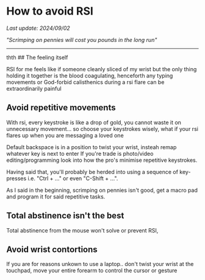 # How to avoid RSI 

*Last update: 2024/09/02*

_"Scrimping on pennies will cost you pounds in the long run"_

<hr>
 thth
## The feeling itself

RSI for me feels like if someone cleanly sliced of my wrist but the only thing holding it together is the blood coagulating, henceforth any typing movements or God-forbid calisthenics during a rsi flare can be extraordinarily painful

## Avoid repetitive movements

With rsi, every keystroke is like a drop of gold, you cannot waste it on unnecessary movement... so choose your keystrokes wisely, what if your rsi flares up when you are messaging a loved one

Default backspace is in a position to twist your wrist, insteah remap whatever key is next to enter 
If you're trade is photo/video editing/programming look into how the pro's minimise repetitive keystrokes.

Having said that, you'll probably be herded into using a sequence of key-presses i.e. "Ctrl + ..." or even "C-Shift + ...".

As I said in the beginning, scrimping on pennies isn't good, get a macro pad and program it for said repetitive tasks.

## Total abstinence isn't the best

Total abstinence from the mouse won't solve or prevent RSI,

## Avoid wrist contortions

If you are for reasons unkown to use a laptop.. don't twist your wrist at the touchpad, move your entire forearm to control the cursor or gesture
